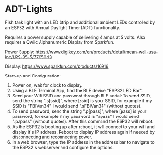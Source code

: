 # ADT-Lights
Fish tank light with an LED Strip and additional ambient LEDs controlled by an ESP32 with Annual Daylight Timer (ADT) functionality.

Requires a power supply capable of delivering 4 amps at 5 volts.  Also requires a Qwiic Alphanumeric Display from Sparkfun.

Power Supply:
https://www.digikey.com/en/products/detail/mean-well-usa-inc/LRS-35-5/7705043

Display:
https://www.sparkfun.com/products/16916


Start-up and Configuration:

1.  Power on, wait for clock to display.
2.  Using a BLE Terminal App, find the BLE device "ESP32 LED Bar".
3.  Send your Wifi SSID and password through BLE serial:  To send SSID, send the string ".s[ssid]", where [ssid] is your SSID, for example if my SSID is "FBIVan34" I would send ".sFBIVan34" (without quotes).
4.  To send password, send the string ".p[pass]", where [pass] is your password, for example if my password is "apass" I would send ".papass" (without quotes).  After this command the ESP32 will reboot.
5.  As the ESP32 is booting up after reboot, it will connect to your wifi and display it's IP address.  Reboot to display IP address again if needed by disconnecting and reconnecting power.
6.  In a web browser, type the IP address in the address bar to navigate to the ESP32's webserver and configure the options.
